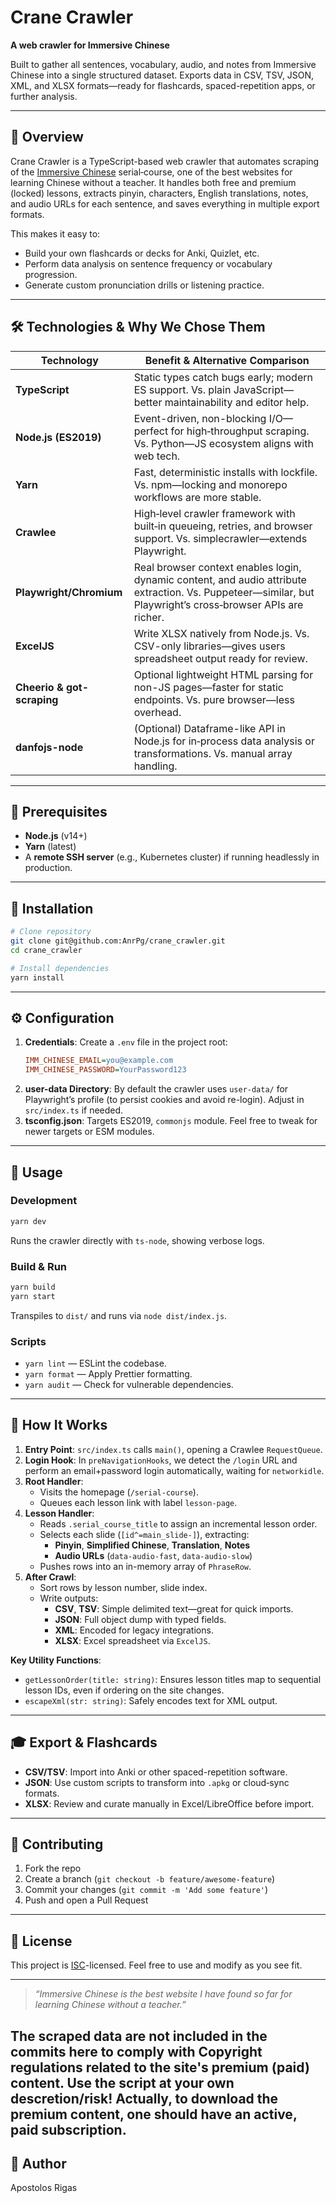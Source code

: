 # Crane Crawler

**A web crawler for Immersive Chinese**

Built to gather all sentences, vocabulary, audio, and notes from Immersive Chinese into a single structured dataset. Exports data in CSV, TSV, JSON, XML, and XLSX formats—ready for flashcards, spaced-repetition apps, or further analysis.

---


## 🎯 Overview

Crane Crawler is a TypeScript-based web crawler that automates scraping of the [Immersive Chinese](https://console.immersivechinese.com/) serial‑course, one of the best websites for learning Chinese without a teacher. It handles both free and premium (locked) lessons, extracts pinyin, characters, English translations, notes, and audio URLs for each sentence, and saves everything in multiple export formats.

This makes it easy to:

- Build your own flashcards or decks for Anki, Quizlet, etc.
- Perform data analysis on sentence frequency or vocabulary progression.
- Generate custom pronunciation drills or listening practice.

---

## 🛠️ Technologies & Why We Chose Them

| Technology                 | Benefit & Alternative Comparison                                                                                                                            |
| -------------------------- | ----------------------------------------------------------------------------------------------------------------------------------------------------------- |
| **TypeScript**             | Static types catch bugs early; modern ES support. Vs. plain JavaScript—better maintainability and editor help.                                              |
| **Node.js (ES2019)**       | Event-driven, non-blocking I/O—perfect for high‑throughput scraping. Vs. Python—JS ecosystem aligns with web tech.                                          |
| **Yarn**                   | Fast, deterministic installs with lockfile. Vs. npm—locking and monorepo workflows are more stable.                                                         |
| **Crawlee**                | High‑level crawler framework with built‑in queueing, retries, and browser support. Vs. simplecrawler—extends Playwright.                                    |
| **Playwright/Chromium**    | Real browser context enables login, dynamic content, and audio attribute extraction. Vs. Puppeteer—similar, but Playwright’s cross‑browser APIs are richer. |
| **ExcelJS**                | Write XLSX natively from Node.js. Vs. CSV-only libraries—gives users spreadsheet output ready for review.                                                   |
| **Cheerio & got-scraping** | Optional lightweight HTML parsing for non-JS pages—faster for static endpoints. Vs. pure browser—less overhead.                                             |
| **danfojs-node**           | (Optional) Dataframe-like API in Node.js for in‑process data analysis or transformations. Vs. manual array handling.                                        |

---

## 🔧 Prerequisites

- **Node.js** (v14+)
- **Yarn** (latest)
- A **remote SSH server** (e.g., Kubernetes cluster) if running headlessly in production.

---

## 🏁 Installation

```bash
# Clone repository
git clone git@github.com:AnrPg/crane_crawler.git
cd crane_crawler

# Install dependencies
yarn install
```

---

## ⚙️ Configuration

1. **Credentials**: Create a `.env` file in the project root:
   ```ini
   IMM_CHINESE_EMAIL=you@example.com
   IMM_CHINESE_PASSWORD=YourPassword123
   ```
2. **user-data Directory**: By default the crawler uses `user-data/` for Playwright’s profile (to persist cookies and avoid re-login). Adjust in `src/index.ts` if needed.
3. **tsconfig.json**: Targets ES2019, `commonjs` module. Feel free to tweak for newer targets or ESM modules.

---

## 📖 Usage

### Development

```bash
yarn dev
```

Runs the crawler directly with `ts-node`, showing verbose logs.

### Build & Run

```bash
yarn build
yarn start
```

Transpiles to `dist/` and runs via `node dist/index.js`.

### Scripts

- `yarn lint` — ESLint the codebase.
- `yarn format` — Apply Prettier formatting.
- `yarn audit` — Check for vulnerable dependencies.

---

## 🧩 How It Works

1. **Entry Point**: `src/index.ts` calls `main()`, opening a Crawlee `RequestQueue`.
2. **Login Hook**: In `preNavigationHooks`, we detect the `/login` URL and perform an email+password login automatically, waiting for `networkidle`.
3. **Root Handler**:
   - Visits the homepage (`/serial-course`).
   - Queues each lesson link with label `lesson-page`.
4. **Lesson Handler**:
   - Reads `.serial_course_title` to assign an incremental lesson order.
   - Selects each slide (`[id^=main_slide-]`), extracting:
     - **Pinyin**, **Simplified Chinese**, **Translation**, **Notes**
     - **Audio URLs** (`data-audio-fast`, `data-audio-slow`)
   - Pushes rows into an in-memory array of `PhraseRow`.
5. **After Crawl**:
   - Sort rows by lesson number, slide index.
   - Write outputs:
     - **CSV**, **TSV**: Simple delimited text—great for quick imports.
     - **JSON**: Full object dump with typed fields.
     - **XML**: Encoded for legacy integrations.
     - **XLSX**: Excel spreadsheet via `ExcelJS`.

**Key Utility Functions**:

- `getLessonOrder(title: string)`: Ensures lesson titles map to sequential lesson IDs, even if ordering on the site changes.
- `escapeXml(str: string)`: Safely encodes text for XML output.

---

## 🎓 Export & Flashcards

- **CSV/TSV**: Import into Anki or other spaced-repetition software.
- **JSON**: Use custom scripts to transform into `.apkg` or cloud‑sync formats.
- **XLSX**: Review and curate manually in Excel/LibreOffice before import.

---

## 🤝 Contributing

1. Fork the repo
2. Create a branch (`git checkout -b feature/awesome-feature`)
3. Commit your changes (`git commit -m 'Add some feature'`)
4. Push and open a Pull Request

---

## 📄 License

This project is [ISC](https://opensource.org/licenses/ISC)-licensed. Feel free to use and modify as you see fit.

---

> *“Immersive Chinese is the best website I have found so far for learning Chinese without a teacher.”*

**The scraped data are not included in the commits here to comply with Copyright regulations related to the site's premium (paid) content. Use the script at your own descretion/risk!**
Actually, to download the premium content, one should have an active, paid subscription.
---

## 🚀 Author

Apostolos Rigas


